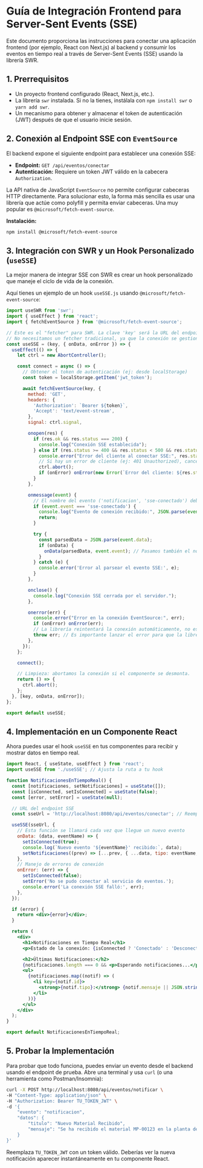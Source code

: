# Guía de Integración Frontend para Server-Sent Events (SSE)

Este documento proporciona las instrucciones para conectar una aplicación frontend (por ejemplo, React con Next.js) al backend y consumir los eventos en tiempo real a través de Server-Sent Events (SSE) usando la librería SWR.

## 1. Prerrequisitos

- Un proyecto frontend configurado (React, Next.js, etc.).
- La librería `swr` instalada. Si no la tienes, instálala con `npm install swr` o `yarn add swr`.
- Un mecanismo para obtener y almacenar el token de autenticación (JWT) después de que el usuario inicie sesión.

## 2. Conexión al Endpoint SSE con `EventSource`

El backend expone el siguiente endpoint para establecer una conexión SSE:
- **Endpoint:** `GET /api/eventos/conectar`
- **Autenticación:** Requiere un token JWT válido en la cabecera `Authorization`.

La API nativa de JavaScript `EventSource` no permite configurar cabeceras HTTP directamente. Para solucionar esto, la forma más sencilla es usar una librería que actúe como polyfill y permita enviar cabeceras. Una muy popular es `@microsoft/fetch-event-source`.

**Instalación:**
```bash
npm install @microsoft/fetch-event-source
```

## 3. Integración con SWR y un Hook Personalizado (`useSSE`)

La mejor manera de integrar SSE con SWR es crear un hook personalizado que maneje el ciclo de vida de la conexión.

Aquí tienes un ejemplo de un hook `useSSE.js` usando `@microsoft/fetch-event-source`:

```javascript
import useSWR from 'swr';
import { useEffect } from 'react';
import { fetchEventSource } from '@microsoft/fetch-event-source';

// Este es el "fetcher" para SWR. La clave 'key' será la URL del endpoint.
// No necesitamos un fetcher tradicional, ya que la conexión se gestionará en el `useEffect`.
const useSSE = (key, { onData, onError }) => {
  useEffect(() => {
    let ctrl = new AbortController();

    const connect = async () => {
      // Obtener el token de autenticación (ej: desde localStorage)
      const token = localStorage.getItem('jwt_token');

      await fetchEventSource(key, {
        method: 'GET',
        headers: {
          'Authorization': `Bearer ${token}`,
          'Accept': 'text/event-stream',
        },
        signal: ctrl.signal,

        onopen(res) {
          if (res.ok && res.status === 200) {
            console.log("Conexión SSE establecida");
          } else if (res.status >= 400 && res.status < 500 && res.status !== 429) {
            console.error("Error del cliente al conectar SSE:", res.status);
            // Si hay un error de cliente (ej: 401 Unauthorized), cancelamos la conexión.
            ctrl.abort();
            if (onError) onError(new Error(`Error del cliente: ${res.status}`));
          }
        },

        onmessage(event) {
          // El nombre del evento ('notificacion', 'sse-conectado') debe coincidir con el que envía el backend.
          if (event.event === 'sse-conectado') {
            console.log("Evento de conexión recibido:", JSON.parse(event.data));
            return;
          }

          try {
            const parsedData = JSON.parse(event.data);
            if (onData) {
              onData(parsedData, event.event); // Pasamos también el nombre del evento
            }
          } catch (e) {
            console.error('Error al parsear el evento SSE:', e);
          }
        },

        onclose() {
          console.log("Conexión SSE cerrada por el servidor.");
        },

        onerror(err) {
          console.error("Error en la conexión EventSource:", err);
          if (onError) onError(err);
          // La librería reintentará la conexión automáticamente, no es necesario abortar aquí.
          throw err; // Es importante lanzar el error para que la librería gestione los reintentos.
        },
      });
    };

    connect();

    // Limpieza: abortamos la conexión si el componente se desmonta.
    return () => {
      ctrl.abort();
    };
  }, [key, onData, onError]);
};

export default useSSE;
```

## 4. Implementación en un Componente React

Ahora puedes usar el hook `useSSE` en tus componentes para recibir y mostrar datos en tiempo real.

```jsx
import React, { useState, useEffect } from 'react';
import useSSE from './useSSE'; // Ajusta la ruta a tu hook

function NotificacionesEnTiempoReal() {
  const [notificaciones, setNotificaciones] = useState([]);
  const [isConnected, setIsConnected] = useState(false);
  const [error, setError] = useState(null);

  // URL del endpoint SSE
  const sseUrl = 'http://localhost:8080/api/eventos/conectar'; // Reemplaza con la URL de tu API

  useSSE(sseUrl, {
    // Esta función se llamará cada vez que llegue un nuevo evento
    onData: (data, eventName) => {
      setIsConnected(true);
      console.log(`Nuevo evento '${eventName}' recibido:`, data);
      setNotificaciones((prev) => [...prev, { ...data, tipo: eventName, id: Date.now() }]);
    },
    // Manejo de errores de conexión
    onError: (err) => {
      setIsConnected(false);
      setError('No se pudo conectar al servicio de eventos.');
      console.error('La conexión SSE falló:', err);
    },
  });

  if (error) {
    return <div>{error}</div>;
  }

  return (
    <div>
      <h1>Notificaciones en Tiempo Real</h1>
      <p>Estado de la conexión: {isConnected ? 'Conectado' : 'Desconectado'}</p>

      <h2>Últimas Notificaciones:</h2>
      {notificaciones.length === 0 && <p>Esperando notificaciones...</p>}
      <ul>
        {notificaciones.map((notif) => (
          <li key={notif.id}>
            <strong>{notif.tipo}:</strong> {notif.mensaje || JSON.stringify(notif)}
          </li>
        ))}
      </ul>
    </div>
  );
}

export default NotificacionesEnTiempoReal;
```

## 5. Probar la Implementación

Para probar que todo funciona, puedes enviar un evento desde el backend usando el endpoint de prueba. Abre una terminal y usa `curl` (o una herramienta como Postman/Insomnia):

```bash
curl -X POST http://localhost:8080/api/eventos/notificar \
-H "Content-Type: application/json" \
-H "Authorization: Bearer TU_TOKEN_JWT" \
-d '{
    "evento": "notificacion",
    "datos": {
        "titulo": "Nuevo Material Recibido",
        "mensaje": "Se ha recibido el material MP-00123 en la planta de Rancagua."
    }
}'
```

Reemplaza `TU_TOKEN_JWT` con un token válido. Deberías ver la nueva notificación aparecer instantáneamente en tu componente React.
